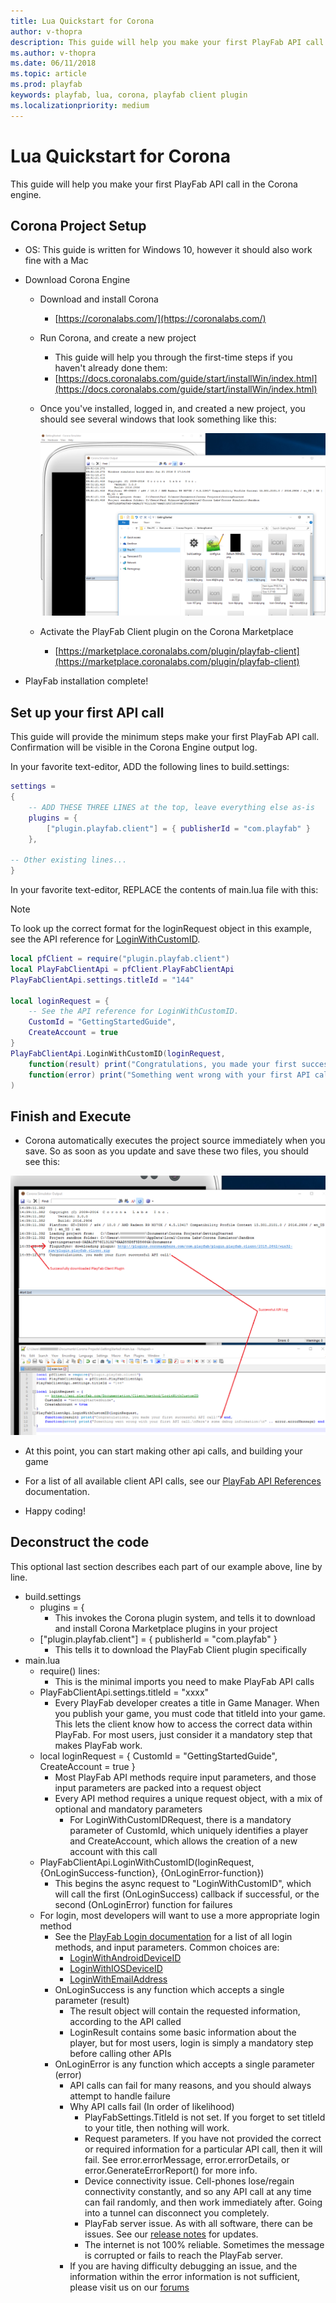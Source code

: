 ```yaml
---
title: Lua Quickstart for Corona
author: v-thopra
description: This guide will help you make your first PlayFab API call in the Corona engine.
ms.author: v-thopra
ms.date: 06/11/2018
ms.topic: article
ms.prod: playfab
keywords: playfab, lua, corona, playfab client plugin
ms.localizationpriority: medium
---
```


# Lua Quickstart for Corona

This guide will help you make your first PlayFab API call in the Corona engine.

## Corona Project Setup 
- OS: This guide is written for Windows 10, however it should also work fine with a Mac
- Download Corona Engine
  - Download and install Corona
    - [https://coronalabs.com/](https://coronalabs.com/)

  - Run Corona, and create a new project
    - This guide will help you through the first-time steps if you haven't already done them:
    - [https://docs.coronalabs.com/guide/start/installWin/index.html](https://docs.coronalabs.com/guide/start/installWin/index.html)
  - Once you've installed, logged in, and created a new project, you should see several windows that look something like this:

    ![Install PlayFab SDK](media/new-project.png)

  - Activate the PlayFab Client plugin on the Corona Marketplace
    - [https://marketplace.coronalabs.com/plugin/playfab-client](https://marketplace.coronalabs.com/plugin/playfab-client)
  
- PlayFab installation complete!

## Set up your first API call

This guide will provide the minimum steps make your first PlayFab API call. Confirmation will be visible in the Corona Engine output log. 

In your favorite text-editor, ADD the following lines to build.settings:

```lua
settings =
{
    -- ADD THESE THREE LINES at the top, leave everything else as-is
    plugins = {
        ["plugin.playfab.client"] = { publisherId = "com.playfab" }
    },

-- Other existing lines...
}
```

In your favorite text-editor, REPLACE the contents of main.lua file with this:

> [!NOTE]
> To look up the correct format for the loginRequest object in this example, see the API reference for [LoginWithCustomID](xref:titleid.playfabapi.com.client.authentication.loginwithcustomid).

```lua
local pfClient = require("plugin.playfab.client")
local PlayFabClientApi = pfClient.PlayFabClientApi
PlayFabClientApi.settings.titleId = "144"

local loginRequest = {
    -- See the API reference for LoginWithCustomID.
    CustomId = "GettingStartedGuide",
    CreateAccount = true
}
PlayFabClientApi.LoginWithCustomID(loginRequest,
    function(result) print("Congratulations, you made your first successful API call!") end,
    function(error) print("Something went wrong with your first API call.\nHere's some debug information:\n" .. error.errorMessage) end
)
```

## Finish and Execute

- Corona automatically executes the project source immediately when you save. So as soon as you update and save these two files, you should see this:

![Install PlayFab SDK](media/finished.png)

- At this point, you can start making other api calls, and building your game
- For a list of all available client API calls, see our [PlayFab API References](../../api-references/index.md) documentation.

- Happy coding!

## Deconstruct the code

This optional last section describes each part of our example above, line by line.
- build.settings
  - plugins = {
    - This invokes the Corona plugin system, and tells it to download and install Corona Marketplace plugins in your project
  - ["plugin.playfab.client"] = { publisherId = "com.playfab" }
    - This tells it to download the PlayFab Client plugin specifically
- main.lua
  - require() lines:
    - This is the minimal imports you need to make PlayFab API calls
  - PlayFabClientApi.settings.titleId = "xxxx"
    - Every PlayFab developer creates a title in Game Manager. When you publish your game, you must code that titleId into your game. This lets the client know how to access the correct data within PlayFab. For most users, just consider it a mandatory step that makes PlayFab work.
  - local loginRequest = { CustomId = "GettingStartedGuide", CreateAccount = true }
    - Most PlayFab API methods require input parameters, and those input parameters are packed into a request object
    - Every API method requires a unique request object, with a mix of optional and mandatory parameters
      - For LoginWithCustomIDRequest, there is a mandatory parameter of CustomId, which uniquely identifies a player and CreateAccount, which allows the creation of a new account with this call
  - PlayFabClientApi.LoginWithCustomID(loginRequest, {OnLoginSuccess-function}, {OnLoginError-function})
    - This begins the async request to "LoginWithCustomID", which will call the first (OnLoginSuccess) callback if successful, or the second (OnLoginError) function for failures
  - For login, most developers will want to use a more appropriate login method
    - See the [PlayFab Login documentation](xref:titleid.playfabapi.com.client.authentication) for a list of all login methods, and input parameters. Common choices are:
      - [LoginWithAndroidDeviceID](xref:titleid.playfabapi.com.client.authentication.loginwithandroiddeviceid)
      - [LoginWithIOSDeviceID](xref:titleid.playfabapi.com.client.authentication.loginwithiosdeviceid)
      - [LoginWithEmailAddress](xref:titleid.playfabapi.com.client.authentication.loginwithemailaddress)
    - OnLoginSuccess is any function which accepts a single parameter (result)
      - The result object will contain the requested information, according to the API called
      - LoginResult contains some basic information about the player, but for most users, login is simply a mandatory step before calling other APIs
    - OnLoginError is any function which accepts a single parameter (error)
      - API calls can fail for many reasons, and you should always attempt to handle failure
      - Why API calls fail (In order of likelihood)
        - PlayFabSettings.TitleId is not set. If you forget to set titleId to your title, then nothing will work.
        - Request parameters. If you have not provided the correct or required information for a particular API call, then it will fail. See error.errorMessage, error.errorDetails, or error.GenerateErrorReport() for more info.
        - Device connectivity issue. Cell-phones lose/regain connectivity constantly, and so any API call at any time can fail randomly, and then work immediately after. Going into a tunnel can disconnect you completely.
        - PlayFab server issue. As with all software, there can be issues. See our [release notes](../../release-notes/index.md) for updates.
        - The internet is not 100% reliable. Sometimes the message is corrupted or fails to reach the PlayFab server.
      - If you are having difficulty debugging an issue, and the information within the error information is not sufficient, please visit us on our [forums](https://community.playfab.com/index.html)
